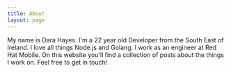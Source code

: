 ```yaml
---
title: About
layout: page
---
```


My name is Dara Hayes. I'm a 22 year old Developer from the South East of Ireland. I love all things Node.js and Golang. I work as an engineer at Red Hat Mobile. On this website you'll find a collection of posts about the things I work on. Feel free to get in touch!
